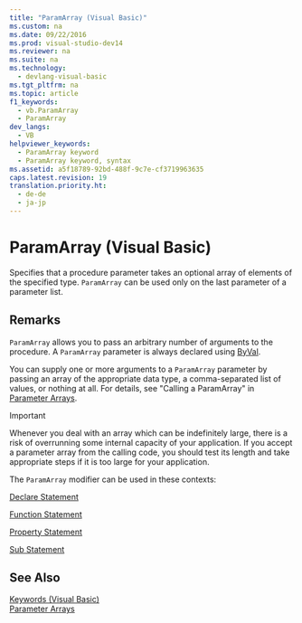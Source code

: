 ```yaml
---
title: "ParamArray (Visual Basic)"
ms.custom: na
ms.date: 09/22/2016
ms.prod: visual-studio-dev14
ms.reviewer: na
ms.suite: na
ms.technology: 
  - devlang-visual-basic
ms.tgt_pltfrm: na
ms.topic: article
f1_keywords: 
  - vb.ParamArray
  - ParamArray
dev_langs: 
  - VB
helpviewer_keywords: 
  - ParamArray keyword
  - ParamArray keyword, syntax
ms.assetid: a5f18789-92bd-488f-9c7e-cf3719963635
caps.latest.revision: 19
translation.priority.ht: 
  - de-de
  - ja-jp
---
```

# ParamArray (Visual Basic)
Specifies that a procedure parameter takes an optional array of elements of the specified type. `ParamArray` can be used only on the last parameter of a parameter list.  
  
## Remarks  
 `ParamArray` allows you to pass an arbitrary number of arguments to the procedure. A `ParamArray` parameter is always declared using [ByVal](../vs140/byval--visual-basic-.md).  
  
 You can supply one or more arguments to a `ParamArray` parameter by passing an array of the appropriate data type, a comma-separated list of values, or nothing at all. For details, see "Calling a ParamArray" in [Parameter Arrays](../vs140/parameter-arrays--visual-basic-.md).  
  
> [!IMPORTANT]
>  Whenever you deal with an array which can be indefinitely large, there is a risk of overrunning some internal capacity of your application. If you accept a parameter array from the calling code, you should test its length and take appropriate steps if it is too large for your application.  
  
 The `ParamArray` modifier can be used in these contexts:  
  
 [Declare Statement](../vs140/declare-statement.md)  
  
 [Function Statement](../vs140/function-statement--visual-basic-.md)  
  
 [Property Statement](../vs140/property-statement.md)  
  
 [Sub Statement](../vs140/sub-statement--visual-basic-.md)  
  
## See Also  
 [Keywords (Visual Basic)](../vs140/keywords--visual-basic-.md)   
 [Parameter Arrays](../vs140/parameter-arrays--visual-basic-.md)